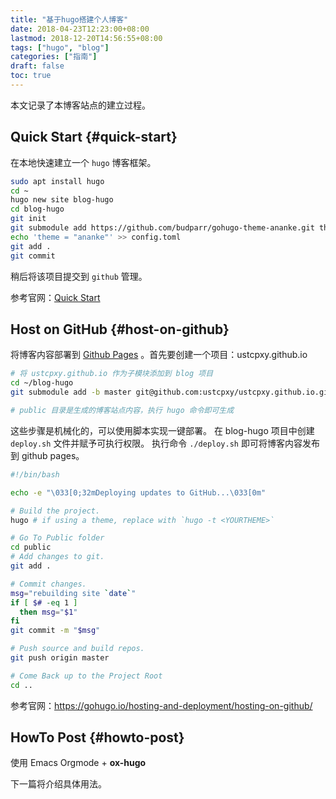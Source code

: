 ```yaml
---
title: "基于hugo搭建个人博客"
date: 2018-04-23T12:23:00+08:00
lastmod: 2018-12-20T14:56:55+08:00
tags: ["hugo", "blog"]
categories: ["指南"]
draft: false
toc: true
---
```


本文记录了本博客站点的建立过程。


## Quick Start {#quick-start}

在本地快速建立一个 `hugo` 博客框架。

```sh
sudo apt install hugo
cd ~
hugo new site blog-hugo
cd blog-hugo
git init
git submodule add https://github.com/budparr/gohugo-theme-ananke.git themes/ananke
echo 'theme = "ananke"' >> config.toml
git add .
git commit

```

稍后将该项目提交到 `github` 管理。

参考官网：[Quick Start](https://gohugo.io/getting-started/quick-start/)


## Host on GitHub {#host-on-github}

将博客内容部署到 [Github Pages](https://pages.github.com/) 。首先要创建一个项目：ustcpxy.github.io

```sh
# 将 ustcpxy.github.io 作为子模块添加到 blog 项目
cd ~/blog-hugo
git submodule add -b master git@github.com:ustcpxy/ustcpxy.github.io.git public

# public 目录是生成的博客站点内容，执行 hugo 命令即可生成

```

这些步骤是机械化的，可以使用脚本实现一键部署。
在 blog-hugo 项目中创建 `deploy.sh` 文件并赋予可执行权限。
执行命令 `./deploy.sh` 即可将博客内容发布到 github pages。

```sh
#!/bin/bash

echo -e "\033[0;32mDeploying updates to GitHub...\033[0m"

# Build the project.
hugo # if using a theme, replace with `hugo -t <YOURTHEME>`

# Go To Public folder
cd public
# Add changes to git.
git add .

# Commit changes.
msg="rebuilding site `date`"
if [ $# -eq 1 ]
  then msg="$1"
fi
git commit -m "$msg"

# Push source and build repos.
git push origin master

# Come Back up to the Project Root
cd ..
```

参考官网：<https://gohugo.io/hosting-and-deployment/hosting-on-github/>


## HowTo Post {#howto-post}

使用 Emacs Orgmode + **ox-hugo**

下一篇将介绍具体用法。

